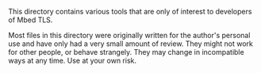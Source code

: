 This directory contains various tools that are only of interest to
developers of Mbed TLS.

Most files in this directory were originally written for the author's
personal use and have only had a very small amount of review. They might
not work for other people, or behave strangely. They may change in
incompatible ways at any time. Use at your own risk.
